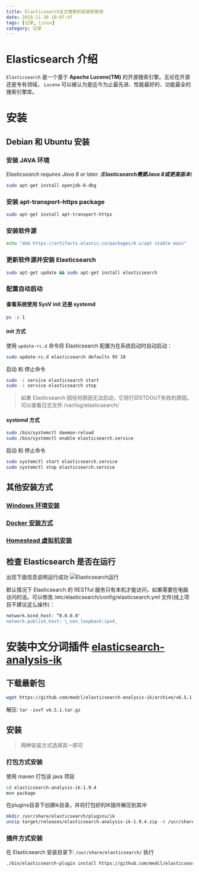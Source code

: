 ```yaml
---
title: Elasticsearch全文搜索的安装和使用
date: 2018-11-30 10:07:47
tags: [记录, Linux]
category: 记录
---
```


# Elasticsearch 介绍
`Elasticsearch` 是一个基于 **Apache Lucene(TM)** 的开源搜索引擎。无论在开源还是专有领域， `Lucene` 可以被认为是迄今为止最先进、性能最好的、功能最全的搜索引擎库。

<!-- more -->

# 安装
## Debian 和 Ubuntu 安装
### 安装 JAVA 环境
*Elasticsearch requires Java 8 or later. (**Elasticsearch需要Java 8或更高版本**)*
```bash line_number:false
sudo apt-get install openjdk-8-dbg
```

### 安装 apt-transport-https package
```bash line_number:false
sudo apt-get install apt-transport-https
```

### 安装软件源
```bash line_number:false
echo "deb https://artifacts.elastic.co/packages/6.x/apt stable main"  | sudo tee -a /etc/apt/sources.list.d/elastic-6.x.list
```

### 更新软件源并安装 Elasticsearch
```bash line_number:false
sudo apt-get update && sudo apt-get install elasticsearch
```

### 配置自动启动
#### 查看系统使用 SysV  init 还是 systemd
```bash line_number:false
ps -p 1
```

#### init 方式
使用 `update-rc.d` 命令将 Elasticsearch 配置为在系统启动时自动启动：
```bash line_number:false
sudo update-rc.d elasticsearch defaults 95 10
```

启动 和 停止命令
```bash line_number:false
sudo -i service elasticsearch start
sudo -i service elasticsearch stop
```

>如果 Elasticsearch 因任何原因无法启动，它将打印STDOUT失败的原因。可以查看日志文件 /var/log/elasticsearch/

#### systemd 方式
```bash line_number:false
sudo /bin/systemctl daemon-reload
sudo /bin/systemctl enable elasticsearch.service
```
启动 和 停止命令
```bash line_number:false
sudo systemctl start elasticsearch.service
sudo systemctl stop elasticsearch.service
```

## 其他安装方式
### [Windows 环境安装](https://www.elastic.co/guide/en/elasticsearch/reference/current/zip-windows.html)
### [Docker 安装方式](https://www.elastic.co/guide/en/elasticsearch/reference/current/docker.html)
### [Homestead 虚拟机安装](https://laravel-china.org/docs/laravel/5.7/homestead/2245#installing-elasticsearch)

## 检查 Elasticsearch 是否在运行
出现下面信息说明运行成功
![Elasticsearch运行](/images/posts/88442110.jpg)

默认情况下 Elasticsearch 的 RESTful 服务只有本机才能访问，如果需要在电脑访问的话。可以修改 /etc/elasticsearch/config/elasticsearch.yml 文件(线上项目不建议这么操作)：
```bash line_number:false
network.bind_host: “0.0.0.0"
network.publish_host: \_non_loopback:ipv4_
```

# 安装中文分词插件 [elasticsearch-analysis-ik](https://github.com/medcl/elasticsearch-analysis-ik)

## 下载最新包
```bash line_number:false
wget https://github.com/medcl/elasticsearch-analysis-ik/archive/v6.5.1.tar.gz
```
解压: `tar -zxvf v6.5.1.tar.gz`


## 安装
> 两种安装方式选择其一即可
### 打包方式安装
使用 maven 打包该 java 项目
```bash line_number:false
cd elasticsearch-analysis-ik-1.9.4
mvn package
```
在plugins目录下创建ik目录，并将打包好的IK插件解压到其中
```bash line_number:false
mkdir /usr/share/elasticsearch/plugins/ik
unzip target/releases/elasticsearch-analysis-ik-1.9.4.zip -d /usr/share/elasticsearch/plugins/ik/
```
### 插件方式安装
在 Elasticsearch 安装目录下: `/usr/share/elasticsearch/` 执行
```bash line_number:false
./bin/elasticsearch-plugin install https://github.com/medcl/elasticsearch-analysis-ik/releases/download/v6.3.0/elasticsearch-analysis-ik-6.3.0.zip
```


